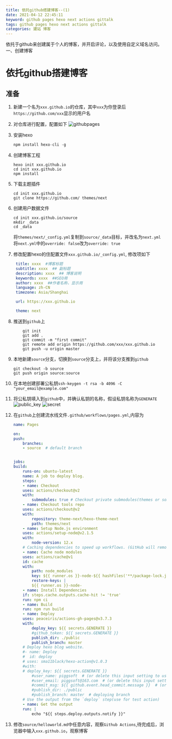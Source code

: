 ```yaml
---
title: 依托github搭建博客--(1)
date: 2021-04-12 22:45:11 
keyword: github pages hexo next actions gittalk
tags: github pages hexo next actions gittalk
categories: 建站 博客
---
```


依托于github来创建属于个人的博客，并开启评论，以及使用自定义域名访问。
一、创建博客

<!--more-->

# 依托github搭建博客

## 准备

1. 新建一个名为`xxx.github.io`的仓库，其中`xxx`为你登录后`https://github.com/xxx`显示的用户名
2. 对仓库进行配置，配置如下
    ![githubpages](githubpages.png)

3. 安装hexo

   ```js
   npm install hexo-cli -g
   ```

4. 创建博客工程

   ```shell
   hexo init xxx.github.io
   cd init xxx.github.io
   npm install
   ```

5. 下载主题插件

   ```shell
   cd init xxx.github.io
   git clone https://github.com/ themes/next
   ```

6. 创建用户数据文件

   ```shell
   cd init xxx.github.io/source
   mkdir _data
   cd _data
   ```

   将`themes/next/_config.yml`复制到`source/_data`目标，并改名为`next.yml`  
   将`next.yml`中的`override: false`改为`override: true`

7. 修改配置hexo的住配置文件`xxx.github.io/_config.yml`, 修改项如下

   ```yml
    title: xxxx  #博客标题
    subtitle: xxxx  ## 副标题
    description: xxxx  ## 博客说明
    keywords: xxxx  ##SEO用
    author: xxxx  ##作者名称，显示用
    language: zh-CN
    timezone: Asia/Shanghai

    url: https://xxx.github.io

    theme: next
   ```

8. 推送到`github`上

    ```shell
        git init
        git add .
        git commit -m "first commit"
        git remote add origin https://github.com/xxx/xxx.github.io
        git push -u origin master
    ```

9. 本地新建`source`分支，切换到`source`分支上，并将该分支推到`github`

    ```shell
    git checkout -b source
    git push origin source:source
    ```

10. 在本地创建部署公私钥`ssh-keygen -t rsa -b 4096 -C "your_email@example.com"`
11. 将公私钥填入到`github`中，并确认私钥的名称，假设私钥名称为`GENERATE`
    ![public_key](public_key.png)
    ![secret](secret.png)
12. 在`github`上创建流水线文件`.github/workflows/pages.yml`,内容为

    ```yml
    name: Pages

    on:
    push:
        branches:
        - source  # default branch


    jobs:
    build:
        runs-on: ubuntu-latest
        name: A job to deploy blog.
        steps:
        - name: Checkout
        uses: actions/checkout@v2
        with:
            submodules: true # Checkout private submodules(themes or something else).
        - name: Checkout tools repo
        uses: actions/checkout@v2
        with:
            repository: theme-next/hexo-theme-next
            path: themes/next
        - name: Setup Node.js environment
        uses: actions/setup-node@v2.1.5
        with:
            node-version: 12.x
        # Caching dependencies to speed up workflows. (GitHub will remove any cache entries that have not been accessed in over 7 days.)
        - name: Cache node modules
        uses: actions/cache@v1
        id: cache
        with:
            path: node_modules
            key: ${{ runner.os }}-node-${{ hashFiles('**/package-lock.json') }}
            restore-keys: |
            ${{ runner.os }}-node-
        - name: Install Dependencies
        if: steps.cache.outputs.cache-hit != 'true'
        run: npm ci
        - name: Build
        run: npm run build
        - name: Deploy
        uses: peaceiris/actions-gh-pages@v3.7.3
        with:
            deploy_key: ${{ secrets.GENERATE }}
            #github_token: ${{ secrets.GENERATE }}
            publish_dir: ./public
            publish_branch: master
        # Deploy hexo blog website.
        #- name: Deploy
        #  id: deploy
        # uses: sma11black/hexo-action@v1.0.3
        #with:
        # deploy_key: ${{ secrets.GENERATE }}
            #user_name: piggsoft  # (or delete this input setting to use bot account)
            #user_email: piggsoft@163.com  # (or delete this input setting to use bot account)
            #commit_msg: ${{ github.event.head_commit.message }}  # (or delete this input setting to use hexo default settings)
            #publish_dir: ./public
            #publish_branch: master  # deploying branch
        # Use the output from the `deploy` step(use for test action)
        - name: Get the output
        run: |
            echo "${{ steps.deploy.outputs.notify }}"

    ```

13. 修改`source/helloworld.md`中任意内容，观察`Github Actions`,待完成后，浏览器中输入`xxx.github.io`，观察博客

